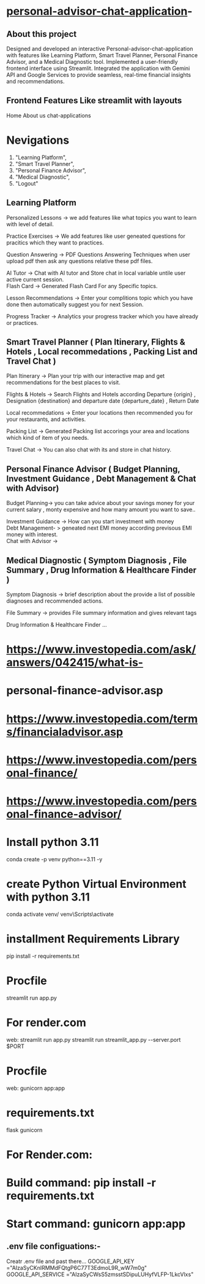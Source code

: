 # [personal-advisor-chat-application](https://github.com/jroshanjha/personal-advisor-chat-application.git)- 

## About this project 
Designed and developed an interactive Personal-advisor-chat-application with features like Learning Platform,  Smart Travel Planner,  Personal Finance Advisor, and a Medical Diagnostic tool. Implemented a user-friendly frontend interface using Streamlit. Integrated the application with Gemini API and Google Services to provide seamless, real-time financial insights and recommendations. 

## Frontend Features Like streamlit with layouts 
Home 
About us 
chat-applications
# Nevigations
 1. "Learning Platform",
 2. "Smart Travel Planner",
 3. "Personal Finance Advisor",
 4. "Medical Diagnostic",
 5. "Logout"

## Learning Platform 
Personalized Lessons -> we add features like what topics you want to learn with level of detail. <br>

Practice Exercises -> We add features like user geneated questions for pracitics which they want to practices.<br>

Question Answering -> PDF Questions Answering Techniques when user upload pdf then ask any questions relative these pdf files. <br>

AI Tutor -> Chat with AI tutor and Store chat in local variable untile user active current session. <br>
Flash Card -> Generated Flash Card For any Specific topics. <br>

Lesson Recommendations -> Enter your complitions topic which you have done then automatically suggest you for next Session. <br>

Progress Tracker -> Analytics your progress tracker which you have already or practices.

## Smart Travel Planner ( Plan Itinerary, Flights & Hotels , Local recommedations , Packing List and Travel Chat )
Plan Itinerary -> Plan your trip with our interactive map and get recommendations for the best places to visit. <br>

Flights & Hotels -> Search Flights and Hotels according Departure {origin} , Designation {destination} and departure date {departure_date} , Return Date <br>

Local recommedations -> Enter your locations then recommended you for your restaurants, and activities.<br>

Packing List -> Generated Packing list accorings your area and locations which kind of item of you needs. <br>

Travel Chat -> You can also chat with its and store in chat history. <br>

## Personal Finance Advisor ( Budget Planning, Investment Guidance , Debt Management & Chat with Advisor)
Budget Planning-> you can take advice about your savings money for your current salary , monty expensive and how many amount you want to save.. <br>

Investment Guidance -> How can you start investment with money  <Br>
Debt Management- > geneated next EMI money according previsous EMI money with interest. <br>
Chat with Advisor ->  <br>

## Medical Diagnostic  ( Symptom Diagnosis , File Summary  , Drug Information & Healthcare Finder )
Symptom Diagnosis -> brief description about the provide a list of possible diagnoses and recommended actions.

File Summary -> provides File summary information and gives relevant tags

Drug Information & Healthcare Finder ...

# https://www.investopedia.com/ask/answers/042415/what-is-
# personal-finance-advisor.asp
# https://www.investopedia.com/terms/financialadvisor.asp
# https://www.investopedia.com/personal-finance/
# https://www.investopedia.com/personal-finance-advisor/


# Install python 3.11 
conda create -p venv python==3.11 -y 
# create Python Virtual Environment with python 3.11

conda activate venv/
venv\Scripts\activate

# installment Requirements Library
pip install -r requirements.txt

# Procfile
streamlit run app.py

# For render.com
web: streamlit run app.py
streamlit run streamlit_app.py --server.port $PORT

# Procfile
web: gunicorn app:app

# requirements.txt
flask
gunicorn

# For Render.com:
# Build command: pip install -r requirements.txt
# Start command: gunicorn app:app

## .env file configuations:-
Creatr .env file and past there...
GOOGLE_API_KEY ="AIzaSyCKnIRMMdFQtgP6C77T3EdmoL9R_wW7m0g"
GOOGLE_API_SERVICE ="AIzaSyCWsS5zmsstSDipuLUHyfVLFP-1LkcVlxs"